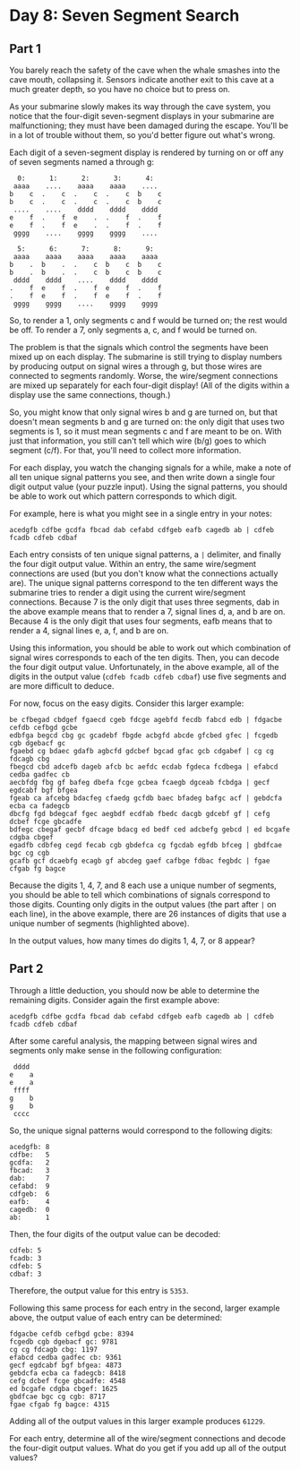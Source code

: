 # Day 8: Seven Segment Search 

## Part 1

You barely reach the safety of the cave when the whale smashes into the cave
mouth, collapsing it. Sensors indicate another exit to this cave at a much
greater depth, so you have no choice but to press on.

As your submarine slowly makes its way through the cave system, you notice that
the four-digit seven-segment displays in your submarine are malfunctioning;
they must have been damaged during the escape. You'll be in a lot of trouble
without them, so you'd better figure out what's wrong.

Each digit of a seven-segment display is rendered by turning on or off any of
seven segments named a through g:

```
  0:      1:      2:      3:      4:
 aaaa    ....    aaaa    aaaa    ....
b    c  .    c  .    c  .    c  b    c
b    c  .    c  .    c  .    c  b    c
 ....    ....    dddd    dddd    dddd
e    f  .    f  e    .  .    f  .    f
e    f  .    f  e    .  .    f  .    f
 gggg    ....    gggg    gggg    ....

  5:      6:      7:      8:      9:
 aaaa    aaaa    aaaa    aaaa    aaaa
b    .  b    .  .    c  b    c  b    c
b    .  b    .  .    c  b    c  b    c
 dddd    dddd    ....    dddd    dddd
.    f  e    f  .    f  e    f  .    f
.    f  e    f  .    f  e    f  .    f
 gggg    gggg    ....    gggg    gggg
```

So, to render a 1, only segments c and f would be turned on; the rest would be
off. To render a 7, only segments a, c, and f would be turned on.

The problem is that the signals which control the segments have been mixed up
on each display. The submarine is still trying to display numbers by producing
output on signal wires a through g, but those wires are connected to segments
randomly. Worse, the wire/segment connections are mixed up separately for each
four-digit display! (All of the digits within a display use the same
connections, though.)

So, you might know that only signal wires b and g are turned on, but that
doesn't mean segments b and g are turned on: the only digit that uses two
segments is 1, so it must mean segments c and f are meant to be on. With just
that information, you still can't tell which wire (b/g) goes to which segment
(c/f). For that, you'll need to collect more information.

For each display, you watch the changing signals for a while, make a note of
all ten unique signal patterns you see, and then write down a single four digit
output value (your puzzle input). Using the signal patterns, you should be able
to work out which pattern corresponds to which digit.

For example, here is what you might see in a single entry in your notes:

```
acedgfb cdfbe gcdfa fbcad dab cefabd cdfgeb eafb cagedb ab | cdfeb fcadb cdfeb cdbaf
```

Each entry consists of ten unique signal patterns, a `|` delimiter, and finally
the four digit output value. Within an entry, the same wire/segment connections
are used (but you don't know what the connections actually are). The unique
signal patterns correspond to the ten different ways the submarine tries to
render a digit using the current wire/segment connections. Because 7 is the
only digit that uses three segments, dab in the above example means that to
render a 7, signal lines d, a, and b are on. Because 4 is the only digit that
uses four segments, eafb means that to render a 4, signal lines e, a, f, and b
are on.

Using this information, you should be able to work out which combination of
signal wires corresponds to each of the ten digits. Then, you can decode the
four digit output value. Unfortunately, in the above example, all of the digits
in the output value (`cdfeb fcadb cdfeb cdbaf`) use five segments and are more
difficult to deduce.

For now, focus on the easy digits. Consider this larger example:

```
be cfbegad cbdgef fgaecd cgeb fdcge agebfd fecdb fabcd edb | fdgacbe cefdb cefbgd gcbe
edbfga begcd cbg gc gcadebf fbgde acbgfd abcde gfcbed gfec | fcgedb cgb dgebacf gc
fgaebd cg bdaec gdafb agbcfd gdcbef bgcad gfac gcb cdgabef | cg cg fdcagb cbg
fbegcd cbd adcefb dageb afcb bc aefdc ecdab fgdeca fcdbega | efabcd cedba gadfec cb
aecbfdg fbg gf bafeg dbefa fcge gcbea fcaegb dgceab fcbdga | gecf egdcabf bgf bfgea
fgeab ca afcebg bdacfeg cfaedg gcfdb baec bfadeg bafgc acf | gebdcfa ecba ca fadegcb
dbcfg fgd bdegcaf fgec aegbdf ecdfab fbedc dacgb gdcebf gf | cefg dcbef fcge gbcadfe
bdfegc cbegaf gecbf dfcage bdacg ed bedf ced adcbefg gebcd | ed bcgafe cdgba cbgef
egadfb cdbfeg cegd fecab cgb gbdefca cg fgcdab egfdb bfceg | gbdfcae bgc cg cgb
gcafb gcf dcaebfg ecagb gf abcdeg gaef cafbge fdbac fegbdc | fgae cfgab fg bagce
```

Because the digits 1, 4, 7, and 8 each use a unique number of segments, you
should be able to tell which combinations of signals correspond to those
digits. Counting only digits in the output values (the part after `|` on each
line), in the above example, there are 26 instances of digits that use a unique
number of segments (highlighted above).

In the output values, how many times do digits 1, 4, 7, or 8 appear?

## Part 2

Through a little deduction, you should now be able to determine the remaining
digits. Consider again the first example above:

```
acedgfb cdfbe gcdfa fbcad dab cefabd cdfgeb eafb cagedb ab | cdfeb fcadb cdfeb cdbaf
```

After some careful analysis, the mapping between signal wires and segments only
make sense in the following configuration:

```
 dddd
e    a
e    a
 ffff
g    b
g    b
 cccc
```

So, the unique signal patterns would correspond to the following digits:

```
acedgfb: 8
cdfbe:   5
gcdfa:   2
fbcad:   3
dab:     7
cefabd:  9
cdfgeb:  6
eafb:    4
cagedb:  0
ab:      1
```

Then, the four digits of the output value can be decoded:

```
cdfeb: 5
fcadb: 3
cdfeb: 5
cdbaf: 3
```

Therefore, the output value for this entry is `5353`.

Following this same process for each entry in the second, larger example above,
the output value of each entry can be determined:

```
fdgacbe cefdb cefbgd gcbe: 8394
fcgedb cgb dgebacf gc: 9781
cg cg fdcagb cbg: 1197
efabcd cedba gadfec cb: 9361
gecf egdcabf bgf bfgea: 4873
gebdcfa ecba ca fadegcb: 8418
cefg dcbef fcge gbcadfe: 4548
ed bcgafe cdgba cbgef: 1625
gbdfcae bgc cg cgb: 8717
fgae cfgab fg bagce: 4315
```

Adding all of the output values in this larger example produces `61229`.

For each entry, determine all of the wire/segment connections and decode the
four-digit output values. What do you get if you add up all of the output
values?
